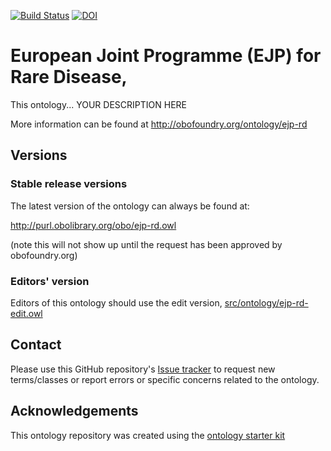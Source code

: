 [![Build Status](https://travis-ci.org/EBISPOT/EJP-Ontology.svg?branch=master)](https://travis-ci.org/EBISPOT/ejp-rd_ontology)
[![DOI](https://zenodo.org/badge/13996/EBISPOT/EJP-Ontology.svg)](https://zenodo.org/badge/latestdoi/13996/EBISPOT/ejp-rd_ontology)

# European Joint Programme (EJP) for Rare Disease,

This ontology... YOUR DESCRIPTION HERE

More information can be found at http://obofoundry.org/ontology/ejp-rd

## Versions

### Stable release versions

The latest version of the ontology can always be found at:

http://purl.obolibrary.org/obo/ejp-rd.owl

(note this will not show up until the request has been approved by obofoundry.org)

### Editors' version

Editors of this ontology should use the edit version, [src/ontology/ejp-rd-edit.owl](src/ontology/ejp-rd-edit.owl)

## Contact

Please use this GitHub repository's [Issue tracker](https://github.com/EBISPOT/ejp-rd_ontology/issues) to request new terms/classes or report errors or specific concerns related to the ontology.

## Acknowledgements

This ontology repository was created using the [ontology starter kit](https://github.com/INCATools/ontology-starter-kit)
